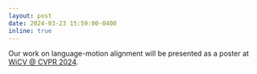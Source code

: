 ```yaml
---
layout: post
date: 2024-03-23 15:59:00-0400
inline: true
---
```


Our work on language-motion alignment will be presented as a poster at [WiCV @ CVPR 2024](https://sites.google.com/view/wicv-cvpr-2024/).
